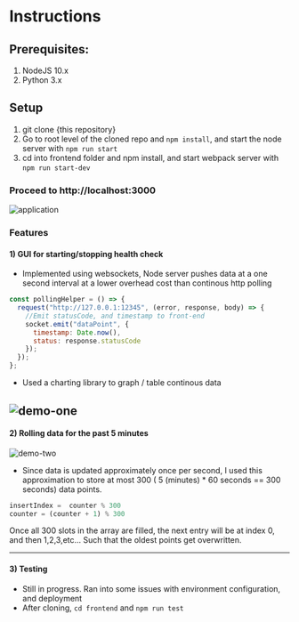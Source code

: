 # Instructions

## Prerequisites:
1) NodeJS 10.x 
2) Python 3.x

## Setup
1) git clone {this repository}
2) Go to root level of the cloned repo and ``` npm install ```, and start the node server with ```npm run start```
3) cd into frontend folder and npm install, and  start webpack server with ```npm run start-dev```


### Proceed to http://localhost:3000
![application](https://puu.sh/BWfZy/076eeebfdd.png)

### Features

#### 1) GUI for starting/stopping health check
- Implemented using websockets, Node server pushes data at a one second interval at a lower overhead cost than continous http polling
``` javascript
const pollingHelper = () => {
  request("http://127.0.0.1:12345", (error, response, body) => {
    //Emit statusCode, and timestamp to front-end
    socket.emit("dataPoint", {
      timestamp: Date.now(),
      status: response.statusCode
    });
  });
};
```
- Used a charting library to graph / table continous data

![demo-one](http://g.recordit.co/7NY5hvDFIa.gif)
--------------------------------------------------------------

#### 2) Rolling data for the past 5 minutes
![demo-two](http://g.recordit.co/2k0grwkw9D.gif)
- Since data is updated approximately once per second, I used this approximation to store at most 300 ( 5 (minutes) * 60 seconds == 300 seconds) data points.
``` javascript
insertIndex =  counter % 300
counter = (counter + 1) % 300
```
Once all 300 slots in the array are filled, the next entry will be at index 0, and then 1,2,3,etc... Such that the oldest points get overwritten. 

--------------------------------------------------------------

#### 3) Testing
- Still in progress. Ran into some issues with environment configuration, and deployment
- After cloning, ```cd frontend``` and ```npm run test```



